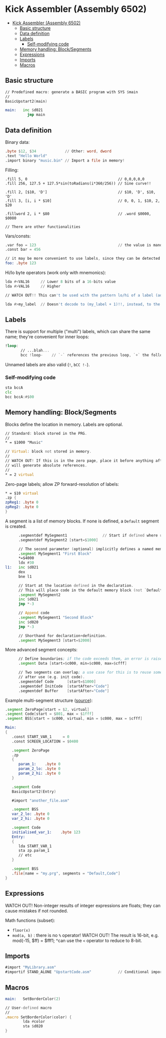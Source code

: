 # Kick Assembler (Assembly 6502)

- [Kick Assembler (Assembly 6502)](#kick-assembler-assembly-6502)
  - [Basic structure](#basic-structure)
  - [Data definition](#data-definition)
  - [Labels](#labels)
    - [Self-modifying code](#self-modifying-code)
  - [Memory handling: Block/Segments](#memory-handling-blocksegments)
  - [Expressions](#expressions)
  - [Imports](#imports)
  - [Macros](#macros)

## Basic structure

```asm
// Predefined macro: generate a BASIC program with SYS $main
//
BasicUpstart2(main)

main:   inc $d021
	      jmp main
```

## Data definition

Binary data:

```asm
.byte $12, $34             // Other: word, dword
.text "Hello World"
.import binary "music.bin" // Import a file in memory!
```

Filling:

```
.fill 5, 0                                         // 0,0,0,0,0
.fill 256, 127.5 + 127.5*sin(toRadians(i*360/256)) // Sine curve!!

.fill 2, [$10, 'D']                                // $10, 'D', $10, 'D'
.fill 3, [i, i * $10]                              // 0, 0, 1, $10, 2, $20

.fillword 2, i * $80                               // .word $0000, $0080

// There are other functionalities
```

Vars/consts:

```asm
.var foo = 123                                     // the value is mandatory
.const bar = 456

// it may be more convenient to use labels, since they can be detected by some debuggers
foo: .byte 123
```

Hi/lo byte operators (work only with mnemonics):

```asm
lda #<VAL16     // Lower 8 bits of a 16-bits value
lda #>VAL16     // Higher

// WATCH OUT!! This can't be used with the pattern lo/hi of a label (address):

lda #>my_label  // Doesn't decode to (my_label + 1)!!, instead, to the hi byte of my_label
```

## Labels

There is support for multiple ("multi") labels, which can share the same name; they're convenient for inner loops:

```asm
!loop:
       // ...blah...
       bcc !loop-    // `-` references the previous loop, `+` the following one
```

Unnamed labels are also valid (`!`, `bCC !-`).

### Self-modifying code

```asm
sta bccA
clc
bcc bccA:#$00
```

## Memory handling: Block/Segments

Blocks define the location in memory. Labels are optional.

```asm
// Standard: block stored in the PRG.
//
* = $1000 "Music"

// Virtual: block not stored in memory.
//
// WATCH OUT! If this is in the zero page, place it before anything after the ZP, otherwise, the assembler
// will generate absolute references.
//
* = 2 virtual
```

Zero-page labels; allow ZP forward-resolution of labels:

```asm
* = $10 virtual
.zp {
zpReg1: .byte 0
zpReg2: .byte 0
}
```

A segment is a list of memory blocks. If none is defined, a `Default` segment is created.

```asm
      .segmentdef MySegment1                // Start if defined where used
      .segmentdef MySegment2 [start=$1000]

      // The second parameter (optional) implicitly defines a named memory block.
      .segment MySegment1 "First Block"
      *=$4000
      ldx #30
l1:   inc $d021
      dex
      bne l1

      // Start at the location defined in the declaration.
      // This will place code in the default memory block (not `Default` segment!), since no block is specified.
      .segment MySegment2
      inc $d021
      jmp *-3

      // Append code
      .segment MySegment1 "Second Block"
      inc $d020
      jmp *-3

      // Shorthand for declaration+definition.
      .segment MySegment3 [start=$2000]
```

More advanced segment concepts:

```asm
      // Define boundaries; if the code exceeds them, an error is raised.
      .segment Data [start=$c000, min=$c000, max=$cfff]

      // Two segments can overlap; a use case for this is to reuse some memory that is no longer needed
      // after use (e.g. init code).
      .segmentdef Code      [start=$1000]
      .segmentdef InitCode  [startAfter="Code"]
      .segmentdef Buffer    [startAfter="Code"]
```

Example multi-segment structure ([source](https://www.lemon64.com/forum/viewtopic.php?p=960735#960735)):

```asm
.segment ZeroPage[start = $2, virtual]
.segment Code[start = $801, max = $1fff]
.segment BSS[start = $c000, virtual, min = $c000, max = $cfff]

Main:
{
   .const START_VAR_1     = 0
   .const SCREEN_LOCATION = $0400

   .segment ZeroPage
   .zp
   {
      param_1:    .byte 0
      param_2_lo: .byte 0
      param_2_hi: .byte 0
   }

   .segment Code
   BasicUpstart2(Entry)

   #import "another_file.asm"

   .segment BSS
   var_2_lo: .byte 0
   var_2_hi: .byte 0

   .segment Code
   initialised_var_1:    .byte 123
   Entry:
   {
      lda START_VAR_1
      sta zp.param_1
      // etc
   }

   .segment BSS
   .file[name = "my.prg", segments = "Default,Code"]
}
```

## Expressions

WATCH OUT! Non-integer results of integer expressions are floats; they can cause mistakes if not rounded.

Math functions (subset):

- `floor(x)`
- `mod(a, b)` : there is no `%` operator! WATCH OUT! The result is 16-bit, e.g. mod(-15, $ff) = $fff1;
                ^can use the `<` operator to reduce to 8-bit.

## Imports

```asm
#import "MyLibrary.asm"
#importif STAND_ALONE "UpstartCode.asm"            // Conditional import
```

## Macros

```asm
main:   SetBorderColor(2)

// User-defined macro
//
.macro SetBorderColor(color) {
        lda #color
        sta $d020
}
```
